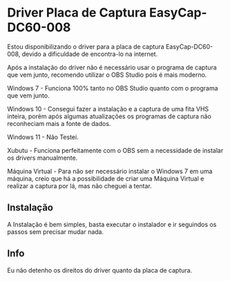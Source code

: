 
# Driver Placa de Captura EasyCap-DC60-008

Estou disponibilizando o driver para a placa de captura EasyCap-DC60-008, devido a dificuldade de encontra-lo na internet.

Após a instalação do driver não é necessário usar o programa de captura que vem junto, recomendo utilizar o OBS Studio pois é mais moderno.

Windows 7       - Funciona 100% tanto no OBS Studio quanto com o programa que vem junto.

Windows 10      - Consegui fazer a instalação e a captura de uma fita VHS inteira, porém após algumas atualizações os programas de captura não reconheciam mais a fonte de dados.

Windows 11      - Não Testei.

Xubutu          - Funciona perfeitamente com o OBS sem a necessidade de instalar os drivers manualmente.

Máquina Virtual - Para não ser necessário instalar o Windows 7 em uma máquina, creio que há a possibilidade de criar uma Máquina Virtual e realizar a captura por lá, mas não cheguei a tentar.







## Instalação
A Instalação é bem simples, basta executar o instalador e ir seguindos os passos sem precisar mudar nada.



    
## Info

Eu não detenho os direitos do driver quanto da placa de captura.
